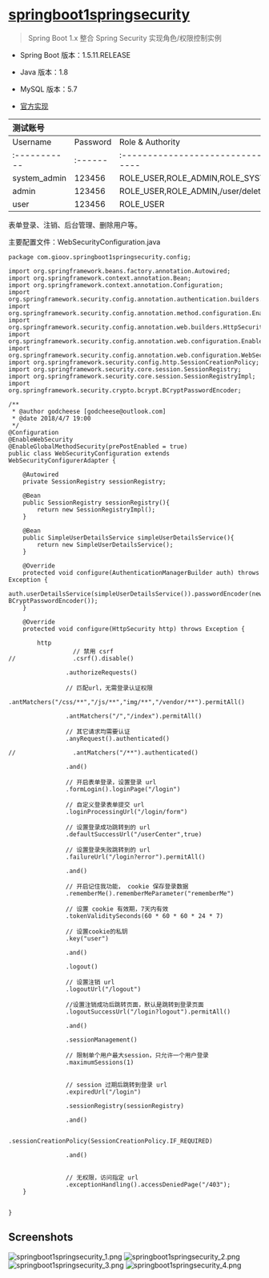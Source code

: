 
# [springboot1springsecurity](https://github.com/godcheese/springboot-example/tree/master/springboot1springsecurity)
> Spring Boot 1.x 整合 Spring Security 实现角色/权限控制实例
- Spring Boot 版本：1.5.11.RELEASE
- Java 版本：1.8 
- MySQL 版本：5.7

- [官方实现](http://spring.io/guides/gs/securing-web/)

|测试账号     |        |                                       |
|:-----------|:-------|:--------------------------------------|
|Username    |Password|Role & Authority                       |
|:-----------|:------|:---------------------------------------|
|system_admin|123456  |ROLE_USER,ROLE_ADMIN,ROLE_SYSTEM_ADMIN |
|admin       |123456  |ROLE_USER,ROLE_ADMIN,/user/delete/{id} |
|user        |123456  |ROLE_USER                              |


表单登录、注销、后台管理、删除用户等。

主要配置文件：WebSecurityConfiguration.java
```
package com.gioov.springboot1springsecurity.config;

import org.springframework.beans.factory.annotation.Autowired;
import org.springframework.context.annotation.Bean;
import org.springframework.context.annotation.Configuration;
import org.springframework.security.config.annotation.authentication.builders.AuthenticationManagerBuilder;
import org.springframework.security.config.annotation.method.configuration.EnableGlobalMethodSecurity;
import org.springframework.security.config.annotation.web.builders.HttpSecurity;
import org.springframework.security.config.annotation.web.configuration.EnableWebSecurity;
import org.springframework.security.config.annotation.web.configuration.WebSecurityConfigurerAdapter;
import org.springframework.security.config.http.SessionCreationPolicy;
import org.springframework.security.core.session.SessionRegistry;
import org.springframework.security.core.session.SessionRegistryImpl;
import org.springframework.security.crypto.bcrypt.BCryptPasswordEncoder;

/**
 * @author godcheese [godcheese@outlook.com]
 * @date 2018/4/7 19:00
 */
@Configuration
@EnableWebSecurity
@EnableGlobalMethodSecurity(prePostEnabled = true)
public class WebSecurityConfiguration extends WebSecurityConfigurerAdapter {

    @Autowired
    private SessionRegistry sessionRegistry;

    @Bean
    public SessionRegistry sessionRegistry(){
        return new SessionRegistryImpl();
    }

    @Bean
    public SimpleUserDetailsService simpleUserDetailsService(){
        return new SimpleUserDetailsService();
    }

    @Override
    protected void configure(AuthenticationManagerBuilder auth) throws Exception {
        auth.userDetailsService(simpleUserDetailsService()).passwordEncoder(new BCryptPasswordEncoder());
    }

    @Override
    protected void configure(HttpSecurity http) throws Exception {

        http
                  // 禁用 csrf
//                .csrf().disable()

                .authorizeRequests()

                // 匹配url，无需登录认证权限
                .antMatchers("/css/**","/js/**","img/**","/vendor/**").permitAll()

                .antMatchers("/","/index").permitAll()

                // 其它请求均需要认证
                .anyRequest().authenticated()

//                .antMatchers("/**").authenticated()

                .and()

                // 开启表单登录，设置登录 url
                .formLogin().loginPage("/login")

                // 自定义登录表单提交 url
                .loginProcessingUrl("/login/form")

                // 设置登录成功跳转到的 url
                .defaultSuccessUrl("/userCenter",true)

                // 设置登录失败跳转到的 url
                .failureUrl("/login?error").permitAll()

                .and()

                // 开启记住我功能， cookie 保存登录数据
                .rememberMe().rememberMeParameter("rememberMe")

                // 设置 cookie 有效期，7天内有效
                .tokenValiditySeconds(60 * 60 * 60 * 24 * 7)

                // 设置cookie的私钥
                .key("user")

                .and()

                .logout()

                // 设置注销 url
                .logoutUrl("/logout")

                //设置注销成功后跳转页面，默认是跳转到登录页面
                .logoutSuccessUrl("/login?logout").permitAll()

                .and()

                .sessionManagement()

                // 限制单个用户最大session，只允许一个用户登录
                .maximumSessions(1)


                // session 过期后跳转到登录 url
                .expiredUrl("/login")

                .sessionRegistry(sessionRegistry)

                .and()

                .sessionCreationPolicy(SessionCreationPolicy.IF_REQUIRED)

                .and()


                // 无权限，访问指定 url
                .exceptionHandling().accessDeniedPage("/403");
    }


}

```

## Screenshots
![springboot1springsecurity_1.png](https://raw.githubusercontent.com/godcheese/springboot-example/master/springboot1springsecurity/screenshots/springboot1springsecurity_1.png)
![springboot1springsecurity_2.png](https://raw.githubusercontent.com/godcheese/springboot-example/master/springboot1springsecurity/screenshots/springboot1springsecurity_2.png)
![springboot1springsecurity_3.png](https://raw.githubusercontent.com/godcheese/springboot-example/master/springboot1springsecurity/screenshots/springboot1springsecurity_3.png)
![springboot1springsecurity_4.png](https://raw.githubusercontent.com/godcheese/springboot-example/master/springboot1springsecurity/screenshots/springboot1springsecurity_4.png)
